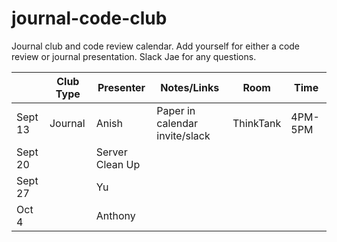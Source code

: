 # journal-code-club
Journal club and code review calendar. Add yourself for either a code review or journal presentation.  Slack Jae for any questions. 


|         | Club Type | Presenter | Notes/Links        |Room   |Time   |
|---------|-----------|-----------|--------------------|-------|-------|
| Sept 13 | Journal   | Anish     | Paper in calendar invite/slack |    ThinkTank   |    4PM-5PM   |
| Sept 20 |           |     Server Clean Up      |                    |       |       |
| Sept 27 |           |     Yu      |                    |       |       |
| Oct 4   |           |     Anthony      |                    |       |       |


